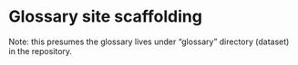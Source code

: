 # Glossary site scaffolding

Note: this presumes the glossary lives under “glossary” directory (dataset) in the repository.
